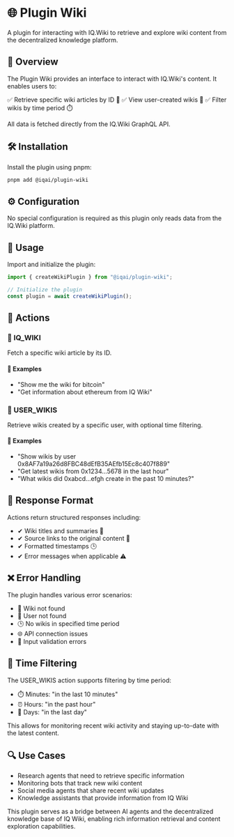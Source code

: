 # 🌐 Plugin Wiki

A plugin for interacting with IQ.Wiki to retrieve and explore wiki content from the decentralized knowledge platform.

## 📌 Overview

The Plugin Wiki provides an interface to interact with IQ.Wiki's content. It enables users to:

✅ Retrieve specific wiki articles by ID 📄
✅ View user-created wikis 👤
✅ Filter wikis by time period ⏱️

All data is fetched directly from the IQ.Wiki GraphQL API.

## 🛠 Installation

Install the plugin using pnpm:

```bash
pnpm add @iqai/plugin-wiki
```

## ⚙ Configuration

No special configuration is required as this plugin only reads data from the IQ.Wiki platform.

## 🚀 Usage

Import and initialize the plugin:

```javascript
import { createWikiPlugin } from "@iqai/plugin-wiki";

// Initialize the plugin
const plugin = await createWikiPlugin();
```

## 🎯 Actions

### 📄 IQ_WIKI

Fetch a specific wiki article by its ID.

#### 💬 Examples

- "Show me the wiki for bitcoin"
- "Get information about ethereum from IQ Wiki"

### 👤 USER_WIKIS

Retrieve wikis created by a specific user, with optional time filtering.

#### 💬 Examples

- "Show wikis by user 0x8AF7a19a26d8FBC48dEfB35AEfb15Ec8c407f889"
- "Get latest wikis from 0x1234...5678 in the last hour"
- "What wikis did 0xabcd...efgh create in the past 10 minutes?"

## 📜 Response Format

Actions return structured responses including:

- ✔ Wiki titles and summaries 📝
- ✔ Source links to the original content 🔗
- ✔ Formatted timestamps 🕒
- ✔ Error messages when applicable ⚠️

## ❌ Error Handling

The plugin handles various error scenarios:

- 🚨 Wiki not found
- 👤 User not found
- 🕒 No wikis in specified time period
- 🌐 API connection issues
- 🛑 Input validation errors

## 🔄 Time Filtering

The USER_WIKIS action supports filtering by time period:

- ⏱️ Minutes: "in the last 10 minutes"
- ⏰ Hours: "in the past hour"
- 📅 Days: "in the last day"

This allows for monitoring recent wiki activity and staying up-to-date with the latest content.

## 🔍 Use Cases

- Research agents that need to retrieve specific information
- Monitoring bots that track new wiki content
- Social media agents that share recent wiki updates
- Knowledge assistants that provide information from IQ Wiki

This plugin serves as a bridge between AI agents and the decentralized knowledge base of IQ Wiki, enabling rich information retrieval and content exploration capabilities.
